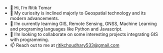- 👋 Hi, I’m Ritik Tomar
- 👀 My curiosity is inclined majorly to Geospatial technology and its modern advancements.
- 🌱 I’m currently learning GIS, Remote Sensing, GNSS, Machine Learning and programing languages like Python and Javascript.
- 💞️ I’m looking to collaborate on some interesting projects integrating GIS with programming.
- 📫 Reach out to me at ritikchoudhary533@gmail.com

<!---
ritik-tomar/ritik-tomar is a ✨ special ✨ repository because its `README.md` (this file) appears on your GitHub profile.
You can click the Preview link to take a look at your changes.
--->

